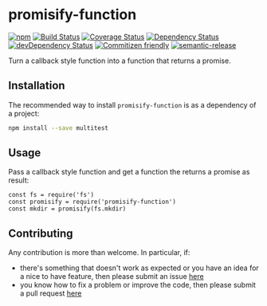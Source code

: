 # promisify-function

[![npm](https://img.shields.io/npm/v/promisify-function.svg)](https://www.npmjs.com/package/promisify-function)
[![Build Status](https://travis-ci.org/jcollado/promisify-function.svg?branch=master)](https://travis-ci.org/jcollado/promisify-function)
[![Coverage Status](https://coveralls.io/repos/jcollado/promisify-function/badge.svg?branch=master&service=github)](https://coveralls.io/github/jcollado/promisify-function?branch=master)
[![Dependency Status](https://david-dm.org/jcollado/promisify-function.svg)](https://david-dm.org/jcollado/promisify-function)
[![devDependency Status](https://david-dm.org/jcollado/promisify-function/dev-status.svg)](https://david-dm.org/jcollado/promisify-function#info=devDependencies)
[![Commitizen friendly](https://img.shields.io/badge/commitizen-friendly-brightgreen.svg)](http://commitizen.github.io/cz-cli/)
[![semantic-release](https://img.shields.io/badge/%20%20%F0%9F%93%A6%F0%9F%9A%80-semantic--release-e10079.svg)](https://github.com/semantic-release/semantic-release)

Turn a callback style function into a function that returns a promise.

## Installation

The recommended way to install `promisify-function` is as a dependency of a project:

```bash
npm install --save multitest
```

## Usage

Pass a callback style function and get a function the returns a promise as result:

```node
const fs = require('fs')
const promisify = require('promisify-function')
const mkdir = promisify(fs.mkdir)
```

## Contributing

Any contribution is more than welcome. In particular, if:

- there's something that doesn't work as expected or you have an idea for a nice to have feature, then please submit an issue [here](https://github.com/jcollado/promisify-function/issues/new)
- you know how to fix a problem or improve the code, then please submit a pull request [here](https://github.com/jcollado/promisify-function/compare)

